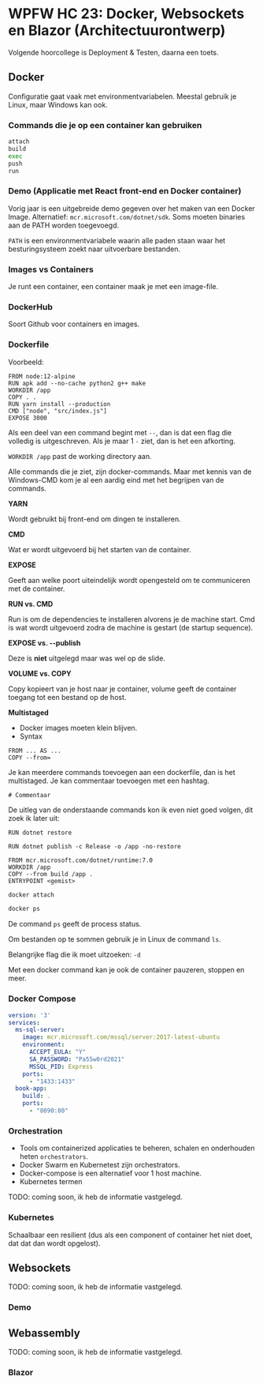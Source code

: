 # WPFW HC 23: Docker, Websockets en Blazor (Architectuurontwerp)
Volgende hoorcollege is Deployment & Testen, daarna een toets.

## Docker
Configuratie gaat vaak met environmentvariabelen. Meestal gebruik je Linux, maar Windows kan ook.

### Commands die je op een container kan gebruiken
```bash
attach
build
exec
push
run
```

### Demo (Applicatie met React front-end en Docker container)
Vorig jaar is een uitgebreide demo gegeven over het maken van een Docker Image. Alternatief: `mcr.microsoft.com/dotnet/sdk`.
Soms moeten binaries aan de PATH worden toegevoegd.

`PATH` is een environmentvariabele waarin alle paden staan waar het besturingsysteem zoekt naar uitvoerbare bestanden.

### Images vs Containers
Je runt een container, een container maak je met een image-file.

### DockerHub
Soort Github voor containers en images.

### Dockerfile

Voorbeeld:
```docker
FROM node:12-alpine
RUN apk add --no-cache python2 g++ make
WORKDIR /app
COPY . .
RUN yarn install --production
CMD ["node", "src/index.js"]
EXPOSE 3000
```

Als een deel van een command begint met `--`, dan is dat een flag die volledig is uitgeschreven. Als je maar 1 `-` ziet, dan is het een afkorting.

`WORKDIR /app` past de working directory aan.

Alle commands die je ziet, zijn docker-commands. Maar met kennis van de Windows-CMD kom je al een aardig eind met het begrijpen van de commands.

**YARN**

Wordt gebruikt bij front-end om dingen te installeren.

**CMD**

Wat er wordt uitgevoerd bij het starten van de container.

**EXPOSE**

Geeft aan welke poort uiteindelijk wordt opengesteld om te communiceren met de container.

**RUN vs. CMD**

Run is om de dependencies te installeren alvorens je de machine start. Cmd is wat wordt uitgevoerd zodra de machine is gestart (de startup sequence).

**EXPOSE vs. --publish**

Deze is **niet** uitgelegd maar was wel op de slide.

**VOLUME vs. COPY**

Copy kopieert van je host naar je container, volume geeft de container toegang tot een bestand op de host.

**Multistaged**

- Docker images moeten klein blijven.
- Syntax

```docker
FROM ... AS ...
COPY --from=
```

Je kan meerdere commands toevoegen aan een dockerfile, dan is het multistaged. Je kan commentaar toevoegen met een hashtag.

```docker
# Commentaar
```

De uitleg van de onderstaande commands kon ik even niet goed volgen, dit zoek ik later uit:

```docker
RUN dotnet restore

RUN dotnet publish -c Release -o /app -no-restore

FROM mcr.microsoft.com/dotnet/runtime:7.0
WORKDIR /app 
COPY --from build /app .
ENTRYPOINT <gemist>
```

```bash
docker attach

docker ps
```

De command `ps` geeft de process status.

Om bestanden op te sommen gebruik je in Linux de command `ls`.

Belangrijke flag die ik moet uitzoeken: `-d`

Met een docker command kan je ook de container pauzeren, stoppen en meer.

### Docker Compose
```yml
version: '3'
services:
  ms-sql-server:
    image: mcr.microsoft.com/mssql/server:2017-latest-ubuntu
    environment:
      ACCEPT_EULA: "Y"
      SA_PASSWORD: "Pa55w0rd2021"
      MSSQL_PID: Express
    ports:
      - "1433:1433"
  book-app:
    build: .
    ports:
      - "8090:80"
```

### Orchestration
- Tools om containerized applicaties te beheren, schalen en onderhouden heten `orchestrators`.
- Docker Swarm en Kubernetest zijn orchestrators.
- Docker-compose is een alternatief voor 1 host machine.
- Kubernetes termen

TODO: coming soon, ik heb de informatie vastgelegd.

### Kubernetes
Schaalbaar een resilient (dus als een component of container het niet doet, dat dat dan wordt opgelost).

## Websockets
TODO: coming soon, ik heb de informatie vastgelegd.

### Demo

## Webassembly
TODO: coming soon, ik heb de informatie vastgelegd.

### Blazor
